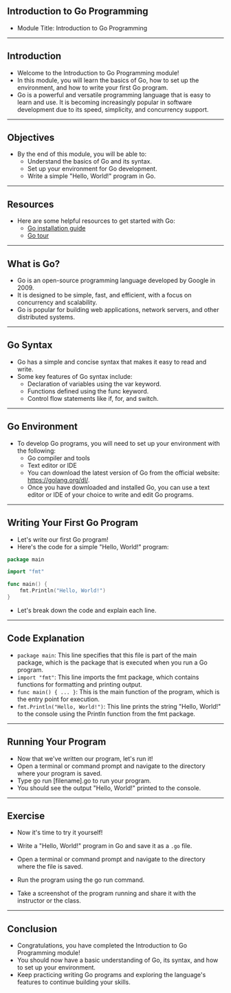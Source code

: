 ## Introduction to Go Programming

 - Module Title: Introduction to Go Programming

---
## Introduction

 - Welcome to the Introduction to Go Programming module!
 - In this module, you will learn the basics of Go, how to set up the environment, and how to write your first Go program.
 - Go is a powerful and versatile programming language that is 
easy to learn and use. It is becoming increasingly popular in software development due to its speed, simplicity, and concurrency support.

---
## Objectives

 - By the end of this module, you will be able to:
   - Understand the basics of Go and its syntax.
   - Set up your environment for Go development.
   - Write a simple "Hello, World!" program in Go.

---
## Resources

 - Here are some helpful resources to get started with Go:
   - [Go installation guide](https://golang.org/doc/install)
   - [Go tour](https://tour.golang.org/welcome/1)

---
## What is Go?

 - Go is an open-source programming language developed by Google in 2009. <!-- .element: class="fragment" -->
 - It is designed to be simple, fast, and efficient, with a focus on concurrency and scalability. <!-- .element: class="fragment" -->
 - Go is popular for building web applications, network servers, and other distributed systems. <!-- .element: class="fragment" -->

---
## Go Syntax

 - Go has a simple and concise syntax that makes it easy to read and write.
 - Some key features of Go syntax include:
   - Declaration of variables using the var keyword.
   - Functions defined using the func keyword.
   - Control flow statements like if, for, and switch.

---
## Go Environment

 - To develop Go programs, you will need to set up your environment with the following:
   - Go compiler and tools
   - Text editor or IDE
   - You can download the latest version of Go from the official website: https://golang.org/dl/.
   - Once you have downloaded and installed Go, you can use a text editor or IDE of your choice to write and edit Go programs.

---
## Writing Your First Go Program

 - Let's write our first Go program!
 - Here's the code for a simple "Hello, World!" program:

```go
package main

import "fmt"

func main() {
    fmt.Println("Hello, World!")
}
```

 - Let's break down the code and explain each line.

---
## Code Explanation

 - `package main`: This line specifies that this file is part of the main package, which is the package that is executed when you run a Go program.
 - `import "fmt"`: This line imports the fmt package, which contains functions for formatting and printing output.
 - `func main() { ... }`: This is the main function of the program, which is the entry point for execution.
 - `fmt.Println("Hello, World!")`: This line prints the string "Hello, World!" to the console using the Println function from the fmt package.

---
## Running Your Program

 - Now that we've written our program, let's run it!
 - Open a terminal or command prompt and navigate to the directory where your program is saved.
 - Type go run [filename].go to run your program.
 - You should see the output "Hello, World!" printed to the console.

---
## Exercise

 - Now it's time to try it yourself!
 - Write a "Hello, World!" program in Go and save it as a `.go` file.

 - Open a terminal or command prompt and navigate to the directory where the file is saved.
 - Run the program using the go run command.
 - Take a screenshot of the program running and share it with the instructor or the class.

---
## Conclusion

 - Congratulations, you have completed the Introduction to Go Programming module!
 - You should now have a basic understanding of Go, its syntax, and how to set up your environment.
 - Keep practicing writing Go programs and exploring the language's features to continue building your skills.
